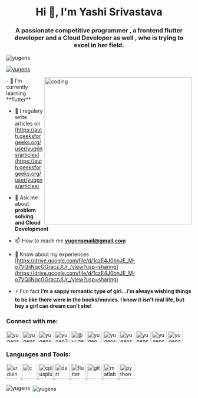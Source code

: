 <h1 align="center">Hi 👋, I'm Yashi Srivastava</h1>
<h3 align="center">A passionate competitive programmer  , a frontend flutter developer and a Cloud Developer as well , who is trying to excel in her field.</h3>

<p align="left"> <img src="https://komarev.com/ghpvc/?username=yugens&label=Profile%20views&color=0e75b6&style=flat" alt="yugens" /> </p>

<p align="left"> <a href="https://github.com/ryo-ma/github-profile-trophy"><img src="https://github-profile-trophy.vercel.app/?username=yugens" alt="yugens" /></a> </p>

<img align="right" alt="coding" width="400" src="https://media1.giphy.com/media/USV0ym3bVWQJJmNu3N/giphy.gif?cid=ecf05e472693nn7pyouqbz1woz25bshbujub88gtwtx6h1g7&rid=giphy.gif">
- 🌱 I’m currently learning **flutter**

- 📝 I regulary write articles on [https://auth.geeksforgeeks.org/user/yugens/articles](https://auth.geeksforgeeks.org/user/yugens/articles)

- 💬 Ask me about **problem solving   and  Cloud Development**

- 📫 How to reach me **yugensmail@gmail.com**

- 📄 Know about my experiences [https://drive.google.com/file/d/1czE4J0bnJE_M-o7VQiiNqcGGraczJUr_/view?usp=sharing](https://drive.google.com/file/d/1czE4J0bnJE_M-o7VQiiNqcGGraczJUr_/view?usp=sharing)

- ⚡ Fun fact **I’m a sappy romantic type of girl…i’m always wishing things to be like there were in the books/movies. I know it isn’t real life, but hey a girl can dream can’t she!**

<h3 align="left">Connect with me:</h3>
<p align="left">
<a href="https://twitter.com/yugenss" target="blank"><img align="center" src="https://cdn.jsdelivr.net/npm/simple-icons@3.0.1/icons/twitter.svg" alt="yugenss" height="30" width="40" /></a>
<a href="https://linkedin.com/in/yugens" target="blank"><img align="center" src="https://cdn.jsdelivr.net/npm/simple-icons@3.0.1/icons/linkedin.svg" alt="yugens" height="30" width="40" /></a>
<a href="https://kaggle.com/yugens" target="blank"><img align="center" src="https://cdn.jsdelivr.net/npm/simple-icons@3.0.1/icons/kaggle.svg" alt="yugens" height="30" width="40" /></a>
<a href="https://instagram.com/yugen3.8" target="blank"><img align="center" src="https://cdn.jsdelivr.net/npm/simple-icons@3.0.1/icons/instagram.svg" alt="yugen3.8" height="30" width="40" /></a>
<a href="https://medium.com/@yugens" target="blank"><img align="center" src="https://cdn.jsdelivr.net/npm/simple-icons@3.0.1/icons/medium.svg" alt="@yugens" height="30" width="40" /></a>
<a href="https://www.codechef.com/users/yugen" target="blank"><img align="center" src="https://cdn.jsdelivr.net/npm/simple-icons@3.1.0/icons/codechef.svg" alt="yugen" height="30" width="40" /></a>
<a href="https://www.hackerrank.com/yugens" target="blank"><img align="center" src="https://cdn.jsdelivr.net/npm/simple-icons@3.0.1/icons/hackerrank.svg" alt="yugens" height="30" width="40" /></a>
<a href="https://codeforces.com/profile/yugens" target="blank"><img align="center" src="https://cdn.jsdelivr.net/npm/simple-icons@3.0.1/icons/codeforces.svg" alt="yugens" height="30" width="40" /></a>
<a href="https://www.leetcode.com/yugens" target="blank"><img align="center" src="https://cdn.jsdelivr.net/npm/simple-icons@3.0.1/icons/leetcode.svg" alt="yugens" height="30" width="40" /></a>
<a href="https://www.hackerearth.com/yugens" target="blank"><img align="center" src="https://cdn.jsdelivr.net/npm/simple-icons@3.0.1/icons/hackerearth.svg" alt="yugens" height="30" width="40" /></a>
<a href="https://auth.geeksforgeeks.org/user/yugens" target="blank"><img align="center" src="https://cdn.jsdelivr.net/npm/simple-icons@3.0.1/icons/geeksforgeeks.svg" alt="yugens" height="30" width="40" /></a>
</p>

<h3 align="left">Languages and Tools:</h3>
<p align="left"> <a href="https://www.arduino.cc/" target="_blank"> <img src="https://cdn.worldvectorlogo.com/logos/arduino-1.svg" alt="arduino" width="40" height="40"/> </a> <a href="https://www.cprogramming.com/" target="_blank"> <img src="https://devicons.github.io/devicon/devicon.git/icons/c/c-original.svg" alt="c" width="40" height="40"/> </a> <a href="https://www.w3schools.com/cpp/" target="_blank"> <img src="https://devicons.github.io/devicon/devicon.git/icons/cplusplus/cplusplus-original.svg" alt="cplusplus" width="40" height="40"/> </a> <a href="https://dart.dev" target="_blank"> <img src="https://www.vectorlogo.zone/logos/dartlang/dartlang-icon.svg" alt="dart" width="40" height="40"/> </a> <a href="https://flutter.dev" target="_blank"> <img src="https://www.vectorlogo.zone/logos/flutterio/flutterio-icon.svg" alt="flutter" width="40" height="40"/> </a> <a href="https://git-scm.com/" target="_blank"> <img src="https://www.vectorlogo.zone/logos/git-scm/git-scm-icon.svg" alt="git" width="40" height="40"/> </a> <a href="https://www.mathworks.com/" target="_blank"> <img src="https://raw.githubusercontent.com/simple-icons/simple-icons/master/icons/mathworks.svg" alt="matlab" width="40" height="40"/> </a> <a href="https://www.python.org" target="_blank"> <img src="https://devicons.github.io/devicon/devicon.git/icons/python/python-original.svg" alt="python" width="40" height="40"/> </a> </p>

<p><img align="left" src="https://github-readme-stats.vercel.app/api/top-langs?username=yugens&show_icons=true&locale=en&layout=compact" alt="yugens" /></p>

<p>&nbsp;<img align="center" src="https://github-readme-stats.vercel.app/api?username=yugens&show_icons=true&locale=en" alt="yugens" /></p>
